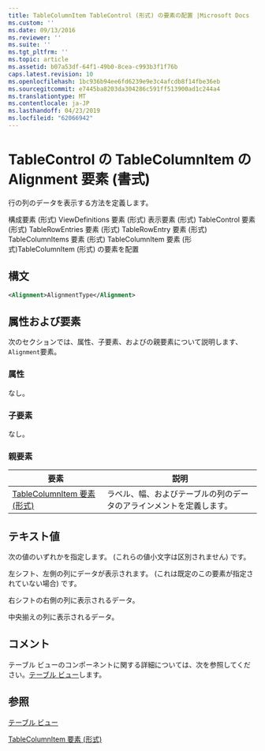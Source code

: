 ```yaml
---
title: TableColumnItem TableControl (形式) の要素の配置 |Microsoft Docs
ms.custom: ''
ms.date: 09/13/2016
ms.reviewer: ''
ms.suite: ''
ms.tgt_pltfrm: ''
ms.topic: article
ms.assetid: b07a53df-64f1-49b0-8cea-c993b3f1f76b
caps.latest.revision: 10
ms.openlocfilehash: 1bc936b94ee6fd6239e9e3c4afcdb8f14fbe36eb
ms.sourcegitcommit: e7445ba8203da304286c591ff513900ad1c244a4
ms.translationtype: MT
ms.contentlocale: ja-JP
ms.lasthandoff: 04/23/2019
ms.locfileid: "62066942"
---
```

# <a name="alignment-element-for-tablecolumnitem-for-tablecontrol-format"></a>TableControl の TableColumnItem の Alignment 要素 (書式)

行の列のデータを表示する方法を定義します。

構成要素 (形式) ViewDefinitions 要素 (形式) 表示要素 (形式) TableControl 要素 (形式) TableRowEntries 要素 (形式) TableRowEntry 要素 (形式) TableColumnItems 要素 (形式) TableColumnItem 要素 (形式)TableColumnItem (形式) の要素を配置

## <a name="syntax"></a>構文

```xml
<Alignment>AlignmentType</Alignment>
```

## <a name="attributes-and-elements"></a>属性および要素

次のセクションでは、属性、子要素、およびの親要素について説明します、`Alignment`要素。

### <a name="attributes"></a>属性

なし。

### <a name="child-elements"></a>子要素

なし。

### <a name="parent-elements"></a>親要素

|要素|説明|
|-------------|-----------------|
|[TableColumnItem 要素 (形式)](./tablecolumnitem-element-for-tablecolumnitems-for-tablecontrol-format.md)|ラベル、幅、およびテーブルの列のデータのアラインメントを定義します。|

## <a name="text-value"></a>テキスト値

次の値のいずれかを指定します。 (これらの値小文字は区別されません) です。

左シフト、左側の列にデータが表示されます。 (これは既定のこの要素が指定されていない場合) です。

右シフトの右側の列に表示されるデータ。

中央揃えの列に表示されるデータ。

## <a name="remarks"></a>コメント

テーブル ビューのコンポーネントに関する詳細については、次を参照してください。[テーブル ビュー](./creating-a-table-view.md)します。

## <a name="see-also"></a>参照

[テーブル ビュー](./creating-a-table-view.md)

[TableColumnItem 要素 (形式)](./tablecolumnitem-element-for-tablecolumnitems-for-tablecontrol-format.md)
